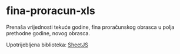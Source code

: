 # fina-proracun-xls
Prenaša vrijednosti tekuće godine, fina proračunskog obrasca u polja prethodne godine, novog obrasca.

Upotrijebljena biblioteka: [SheetJS](https://github.com/SheetJS/sheetjs)
